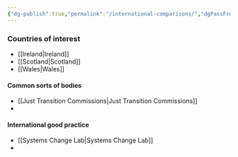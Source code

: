 ```yaml
---
{"dg-publish":true,"permalink":"/international-comparisons/","dgPassFrontmatter":true}
---
```



### Countries of interest
- [[Ireland\|Ireland]]
- [[Scotland\|Scotland]]
- [[Wales\|Wales]]

#### Common sorts of bodies
- [[Just Transition Commissions\|Just Transition Commissions]]
-

#### International good practice
- [[Systems Change Lab\|Systems Change Lab]]
- 